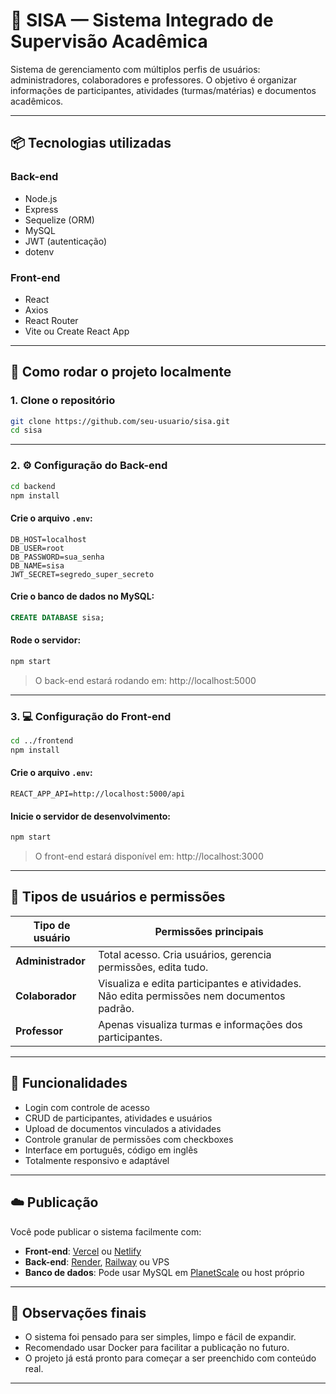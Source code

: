 # 📘 SISA — Sistema Integrado de Supervisão Acadêmica

Sistema de gerenciamento com múltiplos perfis de usuários: administradores, colaboradores e professores. O objetivo é organizar informações de participantes, atividades (turmas/matérias) e documentos acadêmicos.

---

## 📦 Tecnologias utilizadas

### Back-end
- Node.js
- Express
- Sequelize (ORM)
- MySQL
- JWT (autenticação)
- dotenv

### Front-end
- React
- Axios
- React Router
- Vite ou Create React App

---

## 🚀 Como rodar o projeto localmente

### 1. Clone o repositório

```bash
git clone https://github.com/seu-usuario/sisa.git
cd sisa
```

---

### 2. ⚙️ Configuração do Back-end

```bash
cd backend
npm install
```

#### Crie o arquivo `.env`:

```env
DB_HOST=localhost
DB_USER=root
DB_PASSWORD=sua_senha
DB_NAME=sisa
JWT_SECRET=segredo_super_secreto
```

#### Crie o banco de dados no MySQL:

```sql
CREATE DATABASE sisa;
```

#### Rode o servidor:

```bash
npm start
```

> O back-end estará rodando em: http://localhost:5000

---

### 3. 💻 Configuração do Front-end

```bash
cd ../frontend
npm install
```

#### Crie o arquivo `.env`:

```env
REACT_APP_API=http://localhost:5000/api
```

#### Inicie o servidor de desenvolvimento:

```bash
npm start
```

> O front-end estará disponível em: http://localhost:3000

---

## 👥 Tipos de usuários e permissões

| Tipo de usuário | Permissões principais |
|------------------|------------------------|
| **Administrador** | Total acesso. Cria usuários, gerencia permissões, edita tudo. |
| **Colaborador**   | Visualiza e edita participantes e atividades. Não edita permissões nem documentos padrão. |
| **Professor**     | Apenas visualiza turmas e informações dos participantes. |

---

## 📄 Funcionalidades

- Login com controle de acesso
- CRUD de participantes, atividades e usuários
- Upload de documentos vinculados a atividades
- Controle granular de permissões com checkboxes
- Interface em português, código em inglês
- Totalmente responsivo e adaptável

---

## ☁️ Publicação

Você pode publicar o sistema facilmente com:

- **Front-end**: [Vercel](https://vercel.com) ou [Netlify](https://netlify.com)
- **Back-end**: [Render](https://render.com), [Railway](https://railway.app) ou VPS
- **Banco de dados**: Pode usar MySQL em [PlanetScale](https://planetscale.com) ou host próprio

---

## 📌 Observações finais

- O sistema foi pensado para ser simples, limpo e fácil de expandir.
- Recomendado usar Docker para facilitar a publicação no futuro.
- O projeto já está pronto para começar a ser preenchido com conteúdo real.

---
